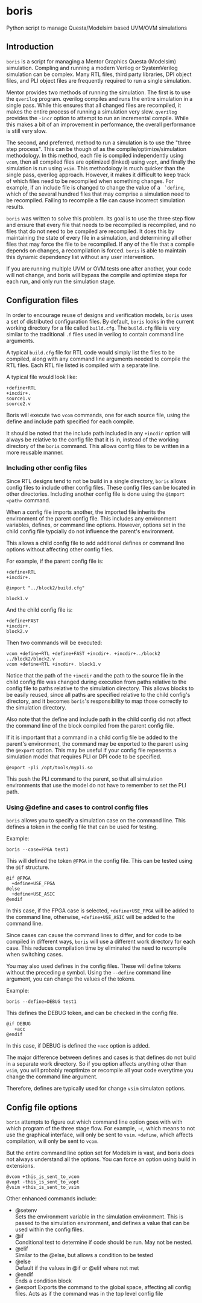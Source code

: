 # boris #
 
Python script to manage Questa/Modelsim based UVM/OVM simulations 

## Introduction ##

``boris`` is a script for managing a Mentor Graphics Questa (Modelsim)
simulation. Compling and running a modern Verilog or SystemVerilog
simulation can be complex. Many RTL files, third party libraries, DPI
object files, and PLI object files are frequently required to run a
single simulation.

Mentor provides two methods of running the simulation. The first is to
use the ``qverilog`` program. qverilog compiles and runs the entire
simulation in a single pass. While this ensures that all changed files
are recompiled, it makes the entire process of running a simulation
very slow. ``qverilog`` provides the ``-incr`` option to attempt to
run an incremental compile. While this makes a bit of an improvement
in performance, the overall performance is still very slow.

The second, and preferred, method to run a simulation is to use the
"three step process". This can be though of as the
compile/optimize/simulation methodology. In this method, each file is
compiled independently using ``vcom``, then all compiled files are
optimized (linked) using ``vopt``, and finally the simulation is run
using ``vsim``. This methodology is much quicker than the single pass,
qverilog approach. However, it makes it difficult to keep track of
which files need to be recompiled when something changes. For example,
if an include file is changed to change the value of a `` `define``,
which of the several hundred files that may comprise a simulation need
to be recompiled. Failing to recompile a file can cause incorrect
simulation results.

``boris`` was written to solve this problem. Its goal is to use the
three step flow and ensure that every file that needs to be recompiled
is recompiled, and no files that do not need to be compiled are
recompiled. It does this by maintaining the state of every file in a
simulation, and determining all other files that may force the file to
be recompiled. If any of the file that a compile depends on changes, a
recompilation is forced. ``boris`` is able to maintain this dynamic
dependency list without any user intervention.

If you are running multiple UVM or OVM tests one after another, your
code will not change, and boris will bypass the compile and optimize
steps for each run, and only run the simulation stage.

## Configuration files ##

In order to encourage reuse of designs and verification models,
``boris`` uses a set of distributed configuration files. By default,
``boris`` looks in the current working directory for a file called
``build.cfg``. The ``build.cfg`` file is very similar to the
traditional ``.f`` files used in verilog to contain command line
arguments.

A typical ``build.cfg`` file for RTL code would simply list the files to be compiled, along with any command line arguments needed to compile the RTL files. Each RTL file listed is compiled with a separate line.

A typical file would look like:

    +define+RTL  
    +incdir+.  
    source1.v  
    source2.v  

Boris will execute two ``vcom`` commands, one for each source file,
using the define and include path specified for each compile.

It should be noted that the include path included in any ``+incdir``
option will always be relative to the config file that it is in,
instead of the working directory of the ``boris`` command. This allows
config files to be written in a more reusable manner.

### Including other config files ###

Since RTL designs tend to not be build in a single directory,
``boris`` allows config files to include other config files. These
config files can be located in other directories. Including another
config file is done using the ``@import <path>`` command.

When a config file imports another, the imported file inherits the
environment of the parent config file. This includes any environment
variables, defines, or command line options.  However, options set in
the child config file typcially do not influence the parent's
environment.

This allows a child config file to add additional defines or command
line options without affecting other config files.

For example, if the parent config file is:

    +define+RTL  
    +incdir+.  
       
    @import "../block2/build.cfg"  
     
    block1.v  

And the child config file is:

    +define+FAST  
    +incdir+.  
    block2.v  

Then two commands will be executed:

    vcom +define+RTL +define+FAST +incdir+. +incdir+../block2 ../block2/block2.v  
    vcom +define+RTL +incdir+. block1.v  

Notice that the path of the ``+incdir`` and the path to the source
file in the child config file was changed during execution from paths
relative to the config file to paths relative to the simulation
directory. This allows blocks to be easily reused, since all paths are
specified relative to the child config's directory, and it becomes
``boris``'s responsibility to map those correctly to the simulation
directory.

Also note that the define and include path in the child config did not
affect the command line of the block compiled from the parent config
file.

If it is important that a command in a child config file be added to
the parent's environment, the command may be exported to the parent
using the ``@export`` option. This may be useful if your config file
repesents a simulation model that requires PLI or DPI code to be
specified.

    @export -pli /opt/tools/mypli.so

This push the PLI command to the parent, so that all simulation
environments that use the model do not have to remember to set the PLI
path.

### Using @define and cases to control config files ###

``boris`` allows you to specify a simulation case on the command
line. This defines a token in the config file that can be used for
testing.

Example:

    boris --case=FPGA test1

This will defined the token ``@FPGA`` in the config file. This can be
tested using the ``@if`` structure.

    @if @FPGA  
      +define+USE_FPGA  
    @else  
      +define+USE_ASIC  
    @endif  

In this case, if the FPGA case is selected, ``+define+USE_FPGA`` will
be added to the command line, otherwise, ``+define+USE_ASIC`` will be
added to the command line.

Since cases can cause the command lines to differ, and for code to be
compiled in different ways, ``boris`` will use a different work
directory for each case. This reduces compilation time by eliminated
the need to recompile when switching cases.

You may also used defines in the config files. These will define
tokens without the preceding ``@`` symbol. Using the ``--define``
command line argument, you can change the values of the tokens.

Example:

    boris --define=DEBUG test1  

This defines the DEBUG token, and can be checked in the config file.

    @if DEBUG  
       +acc  
    @endif  

In this case, if DEBUG is defined the ``+acc`` option is added. 

The major difference between defines and cases is that defines do not
build in a separate work directory. So if you option affects anything
other than ``vsim``, you will probably reoptimize or recompile all
your code everytime you change the command line argument.

Therefore, defines are typically used for change ``vsim`` simulaton
options.

## Config file options ##

``boris`` attempts to figure out which command line option goes with
with which program of the three stage flow. For example, ``-c``, which
means to not use the graphical interface, will only be sent to
``vsim``. ``+define``, which affects compilation, will only be sent to
``vcom``.

But the entire command line option set for Modelsim is vast, and boris
does not always understand all the options. You can force an option
using build in extensions.

    @vcom +this_is_sent_to_vcom
    @vopt -this_is_sent_to_vopt
    @vsim +this_is_sent_to_vsim

Other enhanced commands include:

* @setenv  
  Sets the environment variable in the simulation environment. This is 
  passed to the simulation environment, and defines a value that can 
  be used within the config files.
* @if  
  Conditional test to determine if code should be run. May not be nested.
* @elif  
  Similar to the @else, but allows a condition to be tested
* @else  
  Default if the values in @if or @elif where not met
* @endif  
  Ends a condition block
* @export
  Exports the command to the global space, affecting all config files. 
  Acts as if the command was in the top level config file







